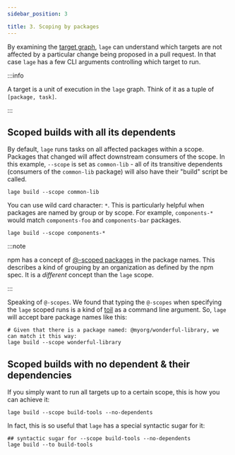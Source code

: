 ```yaml
---
sidebar_position: 3

title: 3. Scoping by packages
---
```


By examining the [target graph](Introduction.mdx#how-does-lage-schedule-tasks), `lage` can understand which targets are not affected by a particular change being proposed in a pull request. In that case `lage` has a few CLI arguments controlling which target to run.

:::info

A target is a unit of execution in the `lage` graph. Think of it as a tuple of `[package, task]`.

:::

## Scoped builds with all its dependents

By default, `lage` runs tasks on all affected packages within a scope. Packages that changed will affect downstream consumers of the scope. In this example, `--scope` is set as `common-lib` - all of its transitive dependents (consumers of the `common-lib` package) will also have their "build" script be called.

```
lage build --scope common-lib
```

You can use wild card character: `*`. This is particularly helpful when packages are named by group or by scope. For example, `components-*` would match `components-foo` and `components-bar` packages.

```
lage build --scope components-*
```

:::note

npm has a concept of [@-scoped packages](https://docs.npmjs.com/cli/v8/using-npm/scope) in the package names. This describes a kind of grouping by an organization as defined by the npm spec. It is a _different_ concept than the `lage` scope.

:::

Speaking of `@-scopes`. We found that typing the `@-scopes` when specifying the `lage` scoped runs is a kind of [toil](https://sre.google/sre-book/eliminating-toil/) as a command line argument. So, `lage` will accept bare package names like this:

```shell
# Given that there is a package named: @myorg/wonderful-library, we can match it this way:
lage build --scope wonderful-library
```

## Scoped builds with no dependent & their dependencies

If you simply want to run all targets up to a certain scope, this is how you can achieve it:

```shell
lage build --scope build-tools --no-dependents
```

In fact, this is so useful that `lage` has a special syntactic sugar for it:

```shell
## syntactic sugar for --scope build-tools --no-dependents
lage build --to build-tools
```

